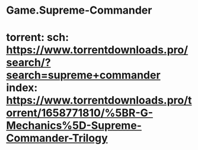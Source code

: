 # Game.Supreme-Commander
# torrent: sch: https://www.torrentdownloads.pro/search/?search=supreme+commander index: https://www.torrentdownloads.pro/torrent/1658771810/%5BR-G-Mechanics%5D-Supreme-Commander-Trilogy
